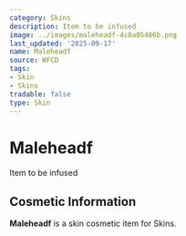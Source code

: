 ```yaml
---
category: Skins
description: Item to be infused
image: ../images/maleheadf-4c0a05486b.png
last_updated: '2025-09-17'
name: Maleheadf
source: WFCD
tags:
- Skin
- Skins
tradable: false
type: Skin
---
```


# Maleheadf

Item to be infused

## Cosmetic Information

**Maleheadf** is a skin cosmetic item for Skins.

